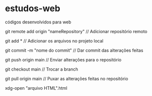 # estudos-web
códigos desenvolvidos para web

git remote add origin "nameRepository" // Adicionar repositório remoto

git add * // Adicionar os arquivos no projeto local

git commit -m "nome do commit" // Dar commit das alterações feitas

git push origin main // Enviar alterações para o repositório

git checkout main // Trocar a branch

git pull origin main // Puxar as alterações feitas no repositório

xdg-open "arquivo HTML".html